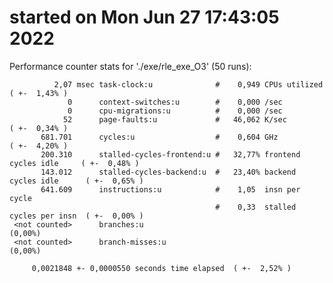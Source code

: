 # started on Mon Jun 27 17:43:05 2022


 Performance counter stats for './exe/rle_exe_O3' (50 runs):

              2,07 msec task-clock:u              #    0,949 CPUs utilized            ( +-  1,43% )
                 0      context-switches:u        #    0,000 /sec                   
                 0      cpu-migrations:u          #    0,000 /sec                   
                52      page-faults:u             #   46,062 K/sec                    ( +-  0,34% )
           681.701      cycles:u                  #    0,604 GHz                      ( +-  4,20% )
           200.310      stalled-cycles-frontend:u #   32,77% frontend cycles idle     ( +-  0,48% )
           143.012      stalled-cycles-backend:u  #   23,40% backend cycles idle      ( +-  0,65% )
           641.609      instructions:u            #    1,05  insn per cycle         
                                                  #    0,33  stalled cycles per insn  ( +-  0,00% )
     <not counted>      branches:u                                                    (0,00%)
     <not counted>      branch-misses:u                                               (0,00%)

         0,0021848 +- 0,0000550 seconds time elapsed  ( +-  2,52% )

